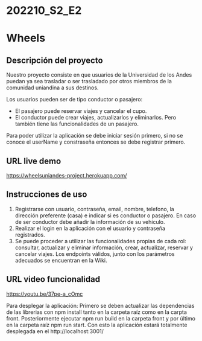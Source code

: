# 202210_S2_E2

# Wheels

## Descripción del proyecto

Nuestro proyecto consiste en que usuarios de la Universidad de los Andes puedan ya sea trasladar o ser trasladado por otros miembros de la comunidad uniandina a sus destinos. 

Los usuarios pueden ser de tipo conductor o pasajero:
- El pasajero puede reservar viajes y cancelar el cupo.
- El conductor puede crear viajes, actualizarlos y eliminarlos. Pero también tiene las funcionalidades de un pasajero.

Para poder utilizar la aplicación se debe iniciar sesión primero, si no se conoce el userName y constraseña entonces se debe registrar primero.

## URL live demo
https://wheelsuniandes-project.herokuapp.com/

## Instrucciones de uso

1. Registrarse con usuario, contraseña, email, nombre, telefono, la dirección preferente (casa) e indicar si es conductor o pasajero. En caso de ser conductor debe añadir la información de su vehículo.
2. Realizar el login en la aplicación con el usuario y contraseña registrados. 
3. Se puede proceder a utilizar las funcionalidades propias de cada rol: consultar, actualizar y eliminar información, crear, actualizar, reservar y cancelar viajes. Los endpoints válidos, junto con los parámetros adecuados se encuentran en la Wiki.

## URL video funcionalidad

https://youtu.be/37pe-a_cOmc

Para desplegar la aplicación:
Primero se deben actualizar las dependencias de las librerias con npm install tanto en la carpeta raíz como en la carpta front. Posteriormente ejecutar npm run build en la carpeta front y por último en la carpeta raíz npm run start. Con esto la aplicación estará totalmente desplegada en el http://localhost:3001/ 
